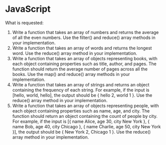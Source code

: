 # JavaScript

What is requested:

1.	Write a function that takes an array of numbers and returns the average of all the even numbers. Use the filter() and reduce() array methods in your implementation.
2.	Write a function that takes an array of words and returns the longest word. Use the reduce() array method in your implementation.
3.	Write a function that takes an array of objects representing books, with each object containing properties such as title, author, and pages. The function should return the average number of pages across all the books. Use the map() and reduce() array methods in your implementation.
4.	Write a function that takes an array of strings and returns an object containing the frequency of each string. For example, if the input is [hello, world, hello], the output should be { hello 2, world 1 }. Use the reduce() array method in your implementation.
5.	Write a function that takes an array of objects representing people, with each object containing properties such as name, age, and city. The function should return an object containing the count of people by city. For example, if the input is [{ name Alice, age 30, city New York }, { name Bob, age 40, city Chicago }, { name Charlie, age 50, city New York }], the output should be { New York 2, Chicago 1 }. Use the reduce() array method in your implementation.
